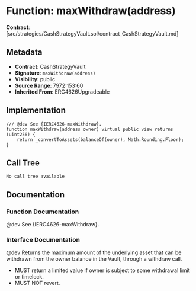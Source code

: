 # Function: maxWithdraw(address)

**Contract**: [src/strategies/CashStrategyVault.sol/contract_CashStrategyVault.md]

## Metadata

- **Contract**: CashStrategyVault
- **Signature**: `maxWithdraw(address)`
- **Visibility**: public
- **Source Range**: 7972:153:60
- **Inherited From**: ERC4626Upgradeable

## Implementation

```solidity
/// @dev See {IERC4626-maxWithdraw}. 
function maxWithdraw(address owner) virtual public view returns (uint256) {
    return _convertToAssets(balanceOf(owner), Math.Rounding.Floor);
}
```

## Call Tree

```
No call tree available
```

## Documentation

### Function Documentation

@dev See {IERC4626-maxWithdraw}. 

### Interface Documentation

 @dev Returns the maximum amount of the underlying asset that can be withdrawn from the owner balance in the
 Vault, through a withdraw call.
 - MUST return a limited value if owner is subject to some withdrawal limit or timelock.
 - MUST NOT revert.
